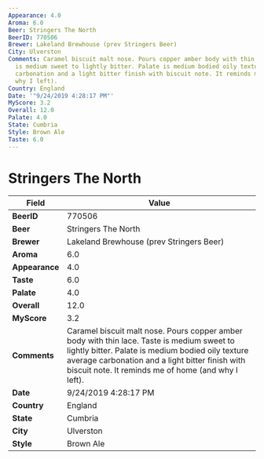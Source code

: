 ```yaml
---
Appearance: 4.0
Aroma: 6.0
Beer: Stringers The North
BeerID: 770506
Brewer: Lakeland Brewhouse (prev Stringers Beer)
City: Ulverston
Comments: Caramel biscuit malt nose. Pours copper amber body with thin lace. Taste
  is medium sweet to lightly bitter. Palate is medium bodied oily texture average
  carbonation and a light bitter finish with biscuit note. It reminds me of home (and
  why I left).
Country: England
Date: '"9/24/2019 4:28:17 PM"'
MyScore: 3.2
Overall: 12.0
Palate: 4.0
State: Cumbria
Style: Brown Ale
Taste: 6.0
---
```


# Stringers The North

| Field         | Value |
|---------------|-------|
| **BeerID** | 770506 |
| **Beer** | Stringers The North |
| **Brewer** | Lakeland Brewhouse (prev Stringers Beer) |
| **Aroma** | 6.0 |
| **Appearance** | 4.0 |
| **Taste** | 6.0 |
| **Palate** | 4.0 |
| **Overall** | 12.0 |
| **MyScore** | 3.2 |
| **Comments** | Caramel biscuit malt nose. Pours copper amber body with thin lace. Taste is medium sweet to lightly bitter. Palate is medium bodied oily texture average carbonation and a light bitter finish with biscuit note. It reminds me of home (and why I left). |
| **Date** | 9/24/2019 4:28:17 PM |
| **Country** | England |
| **State** | Cumbria |
| **City** | Ulverston |
| **Style** | Brown Ale |
